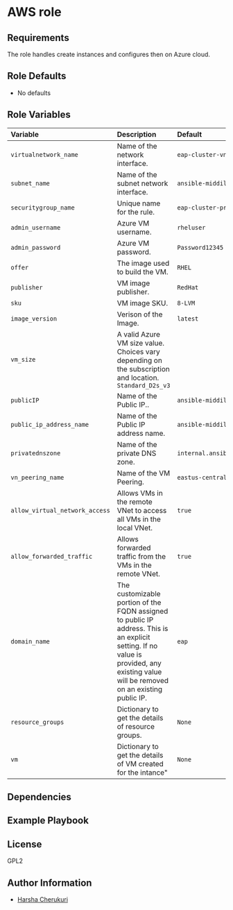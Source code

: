 AWS role
====================

Requirements
------------

The role handles create instances and configures then on Azure cloud.

<!--start argument_specs-->
Role Defaults
-------------

* No defaults


Role Variables
--------------

| Variable | Description | Default |
|:---------|:------------|:--------|
|`virtualnetwork_name`| Name of the network interface. | `eap-cluster-vnet`|
|`subnet_name`| Name of the subnet network interface. | `ansible-middileware-subnet`|
|`securitygroup_name`| Unique name for the rule. | `eap-cluster-private-snet`|
|`admin_username`| Azure VM username. | `rheluser`|
|`admin_password`| Azure VM password. | `Password12345`|
|`offer`| The image used to build the VM. | `RHEL`|
|`publisher`| VM image publisher. | `RedHat`|
|`sku`| VM image SKU. | `8-LVM`|
|`image_version`| Verison of the Image. | `latest`|
|`vm_size`| A valid Azure VM size value. Choices vary depending on the subscription and location. `Standard_D2s_v3`|
|`publicIP`| Name of the Public IP.. | `ansible-middileware-ip`|
|`public_ip_address_name`| Name of the Public IP address name. | `ansible-middileware-public-ip`|
|`privatednszone`| Name of the private DNS zone. | `internal.ansiblemiddleware.com`|
|`vn_peering_name`| Name of the VM Peering. | `eastus-centralus-peering`|
|`allow_virtual_network_access`| Allows VMs in the remote VNet to access all VMs in the local VNet. | `true`|
|`allow_forwarded_traffic`| Allows forwarded traffic from the VMs in the remote VNet. | `true`|
|`domain_name`| The customizable portion of the FQDN assigned to public IP address. This is an explicit setting. If no value is provided, any existing value will be removed on an existing public IP. | `eap`|
|`resource_groups`| Dictionary to get the details of resource groups. | `None`|
|`vm`| Dictionary to get the details of VM created for the intance" | `None`|

<!--end argument_specs-->

Dependencies
------------


Example Playbook
----------------

License
-------

GPL2

Author Information
------------------

* [Harsha Cherukuri](https://github.com/hcherukuri)
